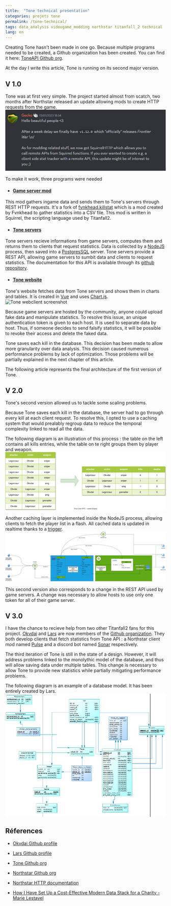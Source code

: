 ```yaml
---
title:  "Tone technical presentation"
categories: projets tone
permalink: /tone-technical/
tags: data_analysis videogame_modding northstar titanfall_2 technical
lang: en
---
```

Creating Tone hasn't been made in one go. Because multiple programs needed to be created, a Github organization has been created. You can find it here:  [ToneAPI Github org][Github].

At the day I write this article, Tone is running on its second major version.
## V 1.0
Tone was at first very simple. The project started almost from scatch, two months after Northstar released an update allowing mods to create HTTP requests from the game.
![Northstar update announcement](/assets/images/Northstar%20HTTP%20announcement.png)

To make it work, three programs were needed
* #### [Game server mod][Tone_servermod]
This mod gathers ingame data and sends them to Tone's servers through REST HTTP requests.
It's a fork of [fvnkhead.killstat][fvnkhead.killstat] which is a mod created by Fvnkhead to gather statistics into a CSV file.
This mod is written in Squirrel, the scripting language used by Titanfall2.

* #### [Tone servers][Tone_backend]
Tone servers recieve informations from game servers, computes them and returns them to clients that request statistics.
Data is collected by a [NodeJS][NodeJS] process, then saved into a [PostgresSQL][Postgres] server.
Tone servers provide a REST API, allowing game servers to sumbit data and clients to request statistics. The documentation for this API is available through its [github repository][Tone_backend].

* #### [Tone website][Tone_webclient]
Tone's website fetches data from Tone servers and shows them in charts and tables.
It is created in [Vue][VueJS] and uses [Chart.js][ChartJS].
![Tone webclient screenshot][Tone_og]

Because game servers are hosted by the community, anyone could upload fake data and manipulate statistics.
To resolve this issue, an unique authentication token is given to each host. It is used to separate data by host. Thus, if someone decides to send falsify statistics, it will be possible to revoke their access and delete the faked data.

Tone saves each kill in the database. This decision has been made to allow more granularity over data analysis.
This decision caused numerous performance problems by lack of optimization. Those problems will be partially explained in the next chapter of this article.

The following article represents the final architecture of the first version of Tone.
<object style="max-width:100%" data="{{site.baseurl}}/assets/images/diagram-tone-v1-en.svg" type="image/svg+xml" class="mailicon"></object>


## V 2.0
Tone's second version allowed us to tackle some scaling problems.

Because Tone saves each kill in the database, the server had to go through every kill at each client request. 
To resolve this, I opted to use a caching system that would prealably regroup data to reduce the temporal complexity linked to read all the data.

The following diagram is an illustration of this process : the table on the left contains all kills entries, while the table on te right groups them by player and weapon.
![Tone v2 diagram](/assets/images/tone-v2-caching.svg)

Another caching layer is implemented inside the NodeJS process, allowing clients to fetch the player list in a flash.
All cached data is updated in realtime thanks to a [trigger][Postgres_trigger].
![Tone v2 diagram](/assets/images/diagram-tone-v2-en.png)

This second version also corresponds to a change in the REST API used by game servers. A change was necessary to allow hosts to use only one token for all of their game server.

## V 3.0
I have the chance to recieve help from two other Titanfall2 fans for this project. [Okvdai][Okvdai] and [Lars][Lars] are now members of the [Github organization][Github].
They both develop clients that fetch statistics from Tone API : a Northstar client mod named [Pulse] and a discord bot named [Sonar] respectively.

The third iteration of Tone is still in the state of a design. However, it will address problems linked to the monolythic model of the database, and thus will allow saving data under multiple tables. This change is necessary to allow Tone to provide new statistics while partially mitigating performance problems.

The following diagram is an example of a database model. It has been entirely created by Lars.
![Tone v3 diagram](/assets/images/Tone-v3-model.png)

## Réferences
- [Okvdai Github profile][Okvdai]
- [Lars Github profile][Lars]
- [Tone Github org](https://github.com/ToneAPI)
- [Northstar Github org](https://github.com/R2Northstar)
- [Northstar HTTP documentation](https://r2northstar.readthedocs.io/en/latest/reference/northstar/httprequests.html)

- [How I Have Set Up a Cost-Effective Modern Data Stack for a Charity - Marie Lestavel](https://medium.com/@marielestavel/how-i-have-set-up-a-cost-effective-modern-data-stack-for-a-charity-3fe7e7c9162)

[Github]: https://github.com/ToneAPI
[fvnkhead.killstat]: https://github.com/fvnkhead/fvnkhead.killstat
[Tone_servermod]: https://github.com/ToneAPI/ToneAPI_servermod
[Tone_backend]: https://github.com/ToneAPI/ToneAPI_backend
[Tone_webclient]: https://github.com/ToneAPI/ToneAPI_webclient
[Pulse]: https://github.com/ToneAPI/pulse
[Sonar]: https://github.com/ToneAPI/Sonar
[Tone_og]: https://toneapi.github.io/ToneAPI_webclient/og_image.png
[VueJS]: https://vuejs.org/
[ChartJS]: https://www.chartjs.org/
[NodeJS]: https://nodejs.org/en
[Postgres]: https://www.postgresql.org/
[Postgres_trigger]: https://www.postgresql.org/docs/current/sql-createtrigger.html
[Okvdai]: https://github.com/okvdai
[Lars]: https://github.com/iiLarsH